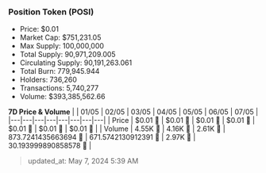 
  ### Position Token (POSI)
  - Price: $0.01
  - Market Cap: $751,231.05
  - Max Supply: 100,000,000
  - Total Supply: 90,971,209.005
  - Circulating Supply: 90,191,263.061
  - Total Burn: 779,945.944
  - Holders: 736,260
  - Transactions: 5,740,277
  - Volume: $393,385,562.66

  **7D Price & Volume**
  | | 01&#x2F;05 | 02&#x2F;05 | 03&#x2F;05 | 04&#x2F;05 | 05&#x2F;05 | 06&#x2F;05 | 07&#x2F;05 |
  |---|---|---|---|---|---|---|---|
  | Price | $0.01 🔻 | $0.01 🔻 | $0.01 🚀 | $0.01 🚀 | $0.01 🚀 | $0.01 🔻 | $0.01 🔻 |
  | Volume | 4.55K 🔻 | 4.16K 🔻 | 2.61K 🔻 | 873.7241435663694 🔻 | 671.5742130912391 🔻 | 2.97K 🚀 | 30.193999890858578 🔻 |

  > updated_at: May 7, 2024 5:39 AM

